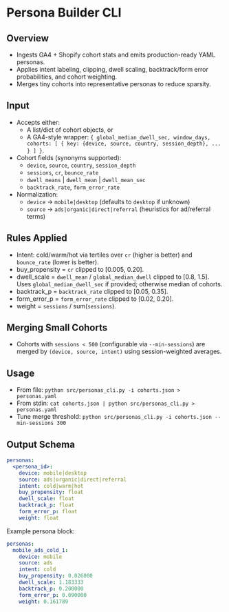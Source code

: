 # Persona Builder CLI

## Overview
- Ingests GA4 + Shopify cohort stats and emits production-ready YAML personas.
- Applies intent labeling, clipping, dwell scaling, backtrack/form error probabilities, and cohort weighting.
- Merges tiny cohorts into representative personas to reduce sparsity.

## Input
- Accepts either:
  - A list/dict of cohort objects, or
  - A GA4-style wrapper: `{ global_median_dwell_sec, window_days, cohorts: [ { key: {device, source, country, session_depth}, ... } ] }`.
- Cohort fields (synonyms supported):
  - `device`, `source`, `country`, `session_depth`
  - `sessions`, `cr`, `bounce_rate`
  - `dwell_means` | `dwell_mean` | `dwell_mean_sec`
  - `backtrack_rate`, `form_error_rate`
- Normalization:
  - `device` → `mobile|desktop` (defaults to `desktop` if unknown)
  - `source` → `ads|organic|direct|referral` (heuristics for ad/referral terms)

## Rules Applied
- Intent: cold/warm/hot via tertiles over `cr` (higher is better) and `bounce_rate` (lower is better).
- buy_propensity = `cr` clipped to [0.005, 0.20].
- dwell_scale = `dwell_mean` / `global_median_dwell` clipped to [0.8, 1.5]. Uses `global_median_dwell_sec` if provided; otherwise median of cohorts.
- backtrack_p = `backtrack_rate` clipped to [0.05, 0.35].
- form_error_p = `form_error_rate` clipped to [0.02, 0.20].
- weight = `sessions` / sum(`sessions`).

## Merging Small Cohorts
- Cohorts with `sessions < 500` (configurable via `--min-sessions`) are merged by `(device, source, intent)` using session-weighted averages.

## Usage
- From file: `python src/personas_cli.py -i cohorts.json > personas.yaml`
- From stdin: `cat cohorts.json | python src/personas_cli.py > personas.yaml`
- Tune merge threshold: `python src/personas_cli.py -i cohorts.json --min-sessions 300`

## Output Schema
```yaml
personas:
  <persona_id>:
    device: mobile|desktop
    source: ads|organic|direct|referral
    intent: cold|warm|hot
    buy_propensity: float
    dwell_scale: float
    backtrack_p: float
    form_error_p: float
    weight: float
```

Example persona block:
```yaml
personas:
  mobile_ads_cold_1:
    device: mobile
    source: ads
    intent: cold
    buy_propensity: 0.026000
    dwell_scale: 1.183333
    backtrack_p: 0.200000
    form_error_p: 0.090000
    weight: 0.161789
```
